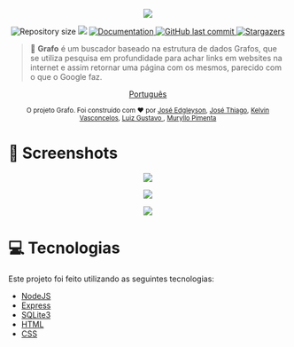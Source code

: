 <p align="center">
   <img src="https://i.imgur.com/vnNYLjT.png"/>
</p>

<p align="center">
	
  <img alt="Repository size" src="https://img.shields.io/github/repo-size/MurylloEx/Grafo?color=5aaafa">

  <img src="https://img.shields.io/badge/version-1.0.0-ff2626.svg?cacheSeconds=2592000" />
  <a href="https://github.com/MurylloEx/Grafo/#readme">
    <img alt="Documentation" src="https://img.shields.io/badge/documentation-yes-ffc926.svg" target="_blank" />
  </a>
   <a href="https://github.com/MurylloEx/Grafo/commits/master">
      <img alt="GitHub last commit" src="https://img.shields.io/github/last-commit/MurylloEx/Grafo?color=59b200">
  </a>
   <a href="https://github.com/MurylloEx/Grafo/stargazers">
      <img alt="Stargazers" src="https://img.shields.io/github/stars/MurylloEx/Grafo?color=ff2626&logo=github">
   </a>
</p>

> 📑 **Grafo** é um buscador baseado na estrutura de dados Grafos, que se utiliza pesquisa em profundidade para achar links em websites na internet e assim retornar uma página com os mesmos, parecido com o que o Google faz.

<p align="center">
    <a href="README.md">Português</a>
</p>

<div align="center">
  <sub>O projeto Grafo. Foi construído com ❤︎ por
    <a href="https://github.com/#">José Edgleyson</a>, <a href="https://github.com/#">José Thiago</a>, <a href="https://github.com/KelvinVasconcelos">Kelvin Vasconcelos</a>, <a href="https://github.com/tonicprism">Luiz Gustavo </a>, <a href="https://github.com/MurylloEx">Muryllo Pimenta</a>
  </sub>
</div>

# 📸 Screenshots

<p align="center">
   <img src="https://user-images.githubusercontent.com/32225687/98737839-960d2b00-2385-11eb-8445-cc7b70f8da15.png" />
</p>
<p align="center">
   <img src="https://user-images.githubusercontent.com/32225687/98738035-dd93b700-2385-11eb-9b0d-fe8e5cbe8b40.png" />
</p>
<p align="center">
   <img src="https://user-images.githubusercontent.com/32225687/98738093-f308e100-2385-11eb-84ca-3527b0944552.png" />
</p>

# :computer: Tecnologias

Este projeto foi feito utilizando as seguintes tecnologias:

- [NodeJS](https://link-para-a-Tecnologia-1.com/)
- [Express](https://link-para-a-Tecnologia-2.com/)
- [SQLite3](https://link-para-a-Tecnologia-3.com/)
- [HTML](https://link-para-a-Tecnologia-4.com/)
- [CSS](https://link-para-a-Tecnologia-5.com/)
